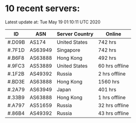 # 10 recent servers:

Latest update at: Tue May 19 01:10:11 UTC 2020

| ID | ASN | Server Country | Online |
| -- | --- | -------------- | ------ |
| #.D09B | AS174 | United States | 742 hrs |
| #.7F1D | AS63949 | Singapore | 742 hrs |
| #.B6F8 | AS63888 | Hong Kong | 492 hrs |
| #.9FC3 | AS53889 | United States | 60 hrs offline |
| #.1F2B | AS49392 | Russia | 2 hrs offline |
| #.BD3E | AS63888 | Hong Kong | 1560 hrs |
| #.2A79 | AS63949 | Japan | 401 hrs |
| #.33B9 | AS63888 | Hong Kong | 1 hrs offline |
| #.A797 | AS51659 | Russia | 32 hrs offline |
| #.86B4 | AS49392 | Russia | 43 hrs offline |

